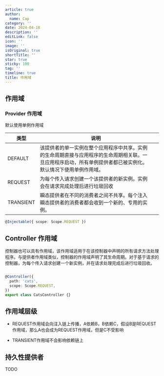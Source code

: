 ```yaml
---
article: true
author:
  name: Cap
category: ''
date: 2024-04-18
description: ''
editLink: false
icon: ''
image: ''
isOriginal: true
shortTitle: ''
star: true
sticky: 100
tag: ''
timeline: true
title: 作用域
---
```





## 作用域

### Provider 作用域

默认使用单例作用域

| 类型 | 说明 |  |
| -------- | -------- | -------- |
| DEFAULT  | 该提供者的单一实例在整个应用程序中共享。实例的生命周期直接与应用程序的生命周期相关联。一旦应用程序启动，所有单例提供者都已被实例化。默认情况下使用单例作用域。 |  |
| REQUEST   | 为每个传入请求创建一个该提供者的新实例。实例会在请求完成处理后进行垃圾回收 | |
| TRANSIENT | 瞬态提供者在不同的消费者之间不共享。每个注入瞬态提供者的消费者都会收到一个新的、专用的实例。 | |

```ts
@Injectable({ scope: Scope.REQUEST })
```

## Controller 作用域

控制器也可以具有作用域，该作用域适用于在该控制器中声明的所有请求方法处理程序。与提供者作用域类似，控制器的作用域声明了其生命周期。对于基于请求的控制器，为每个传入请求创建一个新实例，并在请求处理完成后进行垃圾回收。

```ts

@Controller({
  path: 'cats',
  scope: Scope.REQUEST,
})
export class CatsController {}

```

## 作用域层级

- REQUEST作用域会向注入链上传播，A依赖B，B依赖C，假设B是REQUEST作用域，那么A也会成为REQUEST作用域，但是C不受影响

- TRANSIENT作用域不会影响依赖链上

## 持久性提供者

TODO
